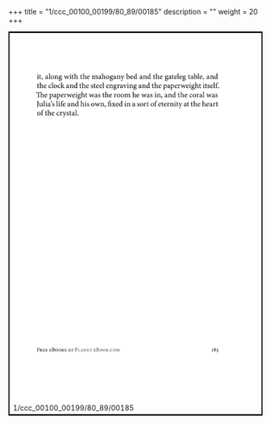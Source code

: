 +++
title = "1/ccc_00100_00199/80_89/00185"
description = ""
weight = 20
+++

<table style="border:2px solid black;max-width:800px;max-height:800px;" 
><tr><td>
<img class="center-fit-jpg"
src="/jpg_/out_jpg_1984__185.jpg">
1/ccc_00100_00199/80_89/00185
</img></td></tr></table>
